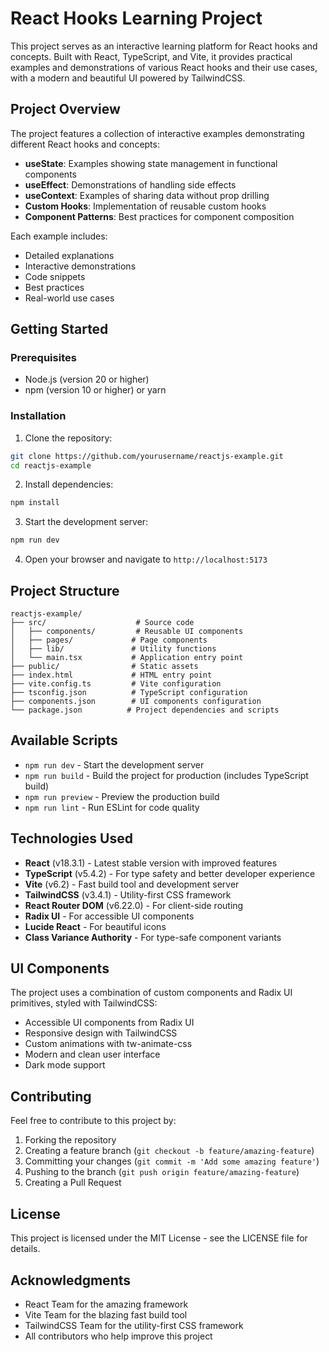 # React Hooks Learning Project

This project serves as an interactive learning platform for React hooks and concepts. Built with React, TypeScript, and Vite, it provides practical examples and demonstrations of various React hooks and their use cases, with a modern and beautiful UI powered by TailwindCSS.

## Project Overview

The project features a collection of interactive examples demonstrating different React hooks and concepts:

- **useState**: Examples showing state management in functional components
- **useEffect**: Demonstrations of handling side effects
- **useContext**: Examples of sharing data without prop drilling
- **Custom Hooks**: Implementation of reusable custom hooks
- **Component Patterns**: Best practices for component composition

Each example includes:

- Detailed explanations
- Interactive demonstrations
- Code snippets
- Best practices
- Real-world use cases

## Getting Started

### Prerequisites

- Node.js (version 20 or higher)
- npm (version 10 or higher) or yarn

### Installation

1. Clone the repository:

```bash
git clone https://github.com/yourusername/reactjs-example.git
cd reactjs-example
```

2. Install dependencies:

```bash
npm install
```

3. Start the development server:

```bash
npm run dev
```

4. Open your browser and navigate to `http://localhost:5173`

## Project Structure

```
reactjs-example/
├── src/                    # Source code
│   ├── components/         # Reusable UI components
│   ├── pages/             # Page components
│   ├── lib/               # Utility functions
│   └── main.tsx           # Application entry point
├── public/                # Static assets
├── index.html             # HTML entry point
├── vite.config.ts         # Vite configuration
├── tsconfig.json          # TypeScript configuration
├── components.json        # UI components configuration
└── package.json          # Project dependencies and scripts
```

## Available Scripts

- `npm run dev` - Start the development server
- `npm run build` - Build the project for production (includes TypeScript build)
- `npm run preview` - Preview the production build
- `npm run lint` - Run ESLint for code quality

## Technologies Used

- **React** (v18.3.1) - Latest stable version with improved features
- **TypeScript** (v5.4.2) - For type safety and better developer experience
- **Vite** (v6.2) - Fast build tool and development server
- **TailwindCSS** (v3.4.1) - Utility-first CSS framework
- **React Router DOM** (v6.22.0) - For client-side routing
- **Radix UI** - For accessible UI components
- **Lucide React** - For beautiful icons
- **Class Variance Authority** - For type-safe component variants

## UI Components

The project uses a combination of custom components and Radix UI primitives, styled with TailwindCSS:

- Accessible UI components from Radix UI
- Responsive design with TailwindCSS
- Custom animations with tw-animate-css
- Modern and clean user interface
- Dark mode support

## Contributing

Feel free to contribute to this project by:

1. Forking the repository
2. Creating a feature branch (`git checkout -b feature/amazing-feature`)
3. Committing your changes (`git commit -m 'Add some amazing feature'`)
4. Pushing to the branch (`git push origin feature/amazing-feature`)
5. Creating a Pull Request

## License

This project is licensed under the MIT License - see the LICENSE file for details.

## Acknowledgments

- React Team for the amazing framework
- Vite Team for the blazing fast build tool
- TailwindCSS Team for the utility-first CSS framework
- All contributors who help improve this project
